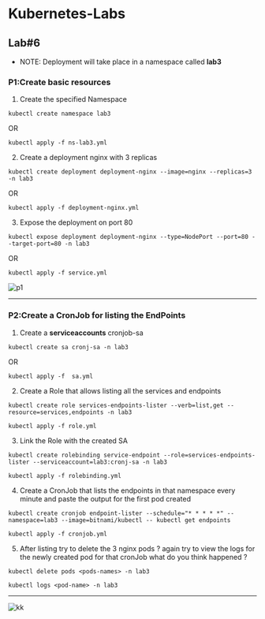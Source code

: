 # Kubernetes-Labs

## Lab#6

* NOTE: Deployment will take place in a namespace called **lab3**

### P1:Create basic resources

1. Create the specified Namespace

```
kubectl create namespace lab3
```
OR 
```
kubectl apply -f ns-lab3.yml 
```
2. Create a deployment nginx with 3 replicas

```
kubectl create deployment deployment-nginx --image=nginx --replicas=3 -n lab3 
```
OR
```
kubectl apply -f deployment-nginx.yml 
```


3. Expose the deployment on port 80

```
kubectl expose deployment deployment-nginx --type=NodePort --port=80 --target-port=80 -n lab3 
```
OR

```
kubectl apply -f service.yml 
```

![p1](https://user-images.githubusercontent.com/57557314/213478124-629648b8-f463-46b0-b6e4-e8b5ade17add.png)


---------------------------------------------


### P2:Create a CronJob for listing the EndPoints

1. Create a **serviceaccounts** cronjob-sa

```
kubectl create sa cronj-sa -n lab3 
```
OR

```
kubectl apply -f  sa.yml
```
 

2. Create a Role that allows listing all the services and endpoints 

```
kubectl create role services-endpoints-lister --verb=list,get --resource=services,endpoints -n lab3 
```
```
kubectl apply -f role.yml
```

3. Link the Role with the created SA 

```
kubectl create rolebinding service-endpoint --role=services-endpoints-lister --serviceaccount=lab3:cronj-sa -n lab3

```

```
kubectl apply -f rolebinding.yml 
```


4. Create a CronJob that lists the endpoints in that namespace every minute and paste the output for the first pod created

```
kubectl create cronjob endpoint-lister --schedule="* * * * *" --namespace=lab3 --image=bitnami/kubectl -- kubectl get endpoints 
```
```
kubectl apply -f cronjob.yml 
```


5. After listing try to delete the 3 nginx pods ? again try to view the logs for the newly created pod for that cronJob what do you think happened ? 

```
kubectl delete pods <pods-names> -n lab3

```

```
kubectl logs <pod-name> -n lab3 
```
-----------------------------------------------------------

![kk](https://user-images.githubusercontent.com/57557314/213480356-88837e6e-5344-4601-b80c-b0504550f0ad.png)

